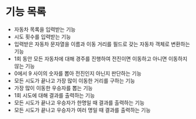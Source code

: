# 기능 목록

* 자동차 목록을 입력받는 기능
* 시도 횟수를 입력받는 기능
* 입력받은 자동차 문자열을 이름과 이동 거리를 필드로 갖는 자동차 객체로 변환하는 기능
* 1회 동안 모든 자동차에 대해 경주를 진행하여 전진이면 이동하고 아니면 이동하지 않는 기능
* 0에서 9 사이의 숫자를 뽑아 전진인지 아닌지 판단하는 기능
* 모든 시도가 끝나고 가장 많이 이동한 거리를 구하는 기능
* 가장 많이 이동한 우승자를 뽑는 기능
* 1회 시도에 대해 결과를 출력하는 기능
* 모든 시도가 끝나고 우승자가 한명일 때 결과를 출력하는 기능
* 모든 시도가 끝나고 우승자가 여러 명일 때 결과를 출력하는 기능
